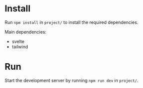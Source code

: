 # Install

Run `npm install` in `project/` to install the required dependencies.

Main dependencies:
- svelte
- tailwind

# Run

Start the development server by running `npm run dev` in `project/`. 